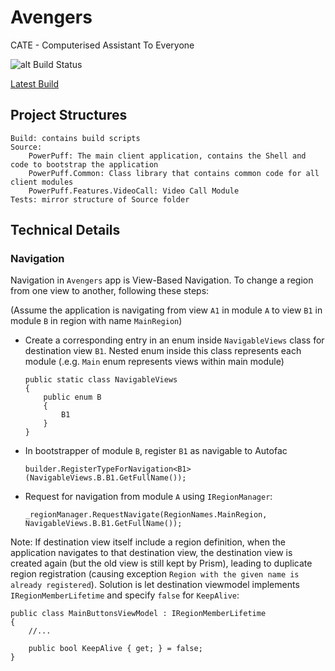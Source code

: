 # Avengers
CATE - Computerised Assistant To Everyone

![alt Build Status](https://ci.appveyor.com/api/projects/status/github/TWSG-HealthTech/Avengers?branch=master&retina=true "Build Status")

<a href="https://ci.appveyor.com/project/TWSGHealthTech/avengers" target="_blank">Latest Build</a>

## Project Structures
```
Build: contains build scripts
Source:
    PowerPuff: The main client application, contains the Shell and code to bootstrap the application
    PowerPuff.Common: Class library that contains common code for all client modules
    PowerPuff.Features.VideoCall: Video Call Module
Tests: mirror structure of Source folder
```

## Technical Details

### Navigation

Navigation in `Avengers` app is View-Based Navigation. To change a region from one view to another, following these steps:

(Assume the application is navigating from view `A1` in module `A` to view `B1` in module `B` in region with name `MainRegion`)
- Create a corresponding entry in an enum inside `NavigableViews` class for destination view `B1`. Nested enum inside this class represents each module (.e.g. `Main` enum represents views within main module)

    ```
    public static class NavigableViews
    {
        public enum B
        {
            B1
        }
    }
    ```

- In bootstrapper of module `B`, register `B1` as navigable to Autofac

    ```
    builder.RegisterTypeForNavigation<B1>(NavigableViews.B.B1.GetFullName());
    ```

- Request for navigation from module `A` using `IRegionManager`:

    ```
    _regionManager.RequestNavigate(RegionNames.MainRegion, NavigableViews.B.B1.GetFullName());
    ```

Note: If destination view itself include a region definition, when the application navigates to that destination view, the destination view is created again (but the old view is still kept by Prism), leading to duplicate region registration (causing exception `Region with the given name is already registered`). Solution is let destination viewmodel implements `IRegionMemberLifetime` and specify `false` for `KeepAlive`:

```
public class MainButtonsViewModel : IRegionMemberLifetime
{
    //...

    public bool KeepAlive { get; } = false;
}
```